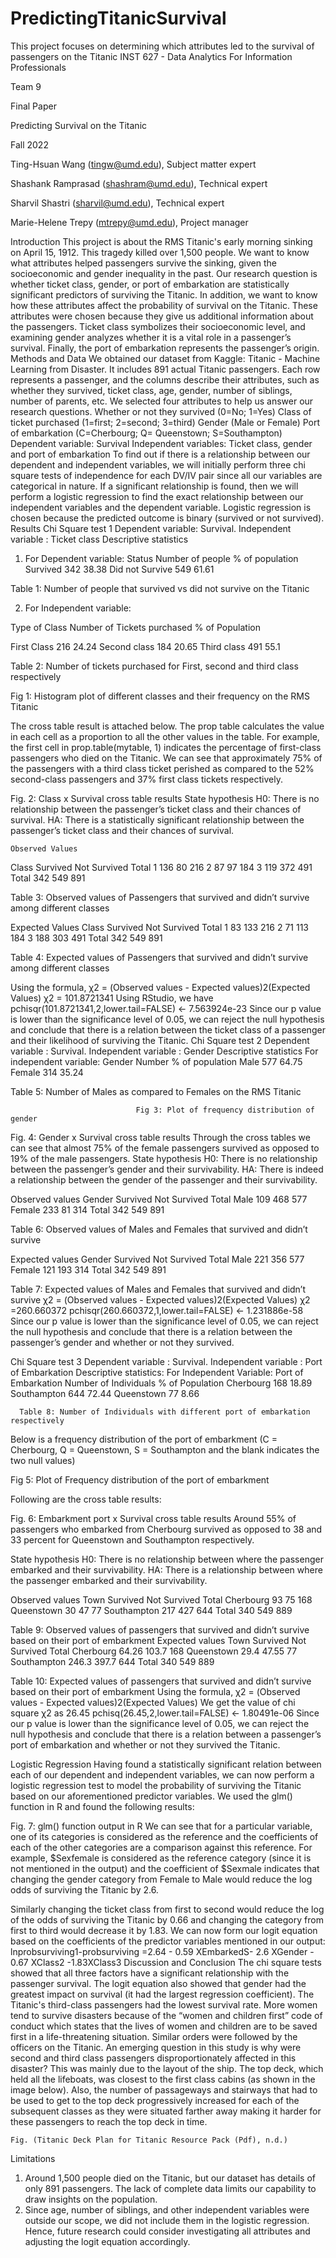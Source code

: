# PredictingTitanicSurvival
This project focuses on determining which attributes led to the survival of passengers on the Titanic
INST 627 - Data Analytics For Information Professionals 
 
Team 9

Final Paper 
				
Predicting Survival on the Titanic 


Fall 2022


Ting-Hsuan Wang (tingw@umd.edu), Subject matter expert


 Shashank Ramprasad (shashram@umd.edu), Technical expert


Sharvil Shastri (sharvil@umd.edu), Technical expert


 Marie-Helene Trepy (mtrepy@umd.edu), Project manager



Introduction 
This project is about the RMS Titanic's early morning sinking on April 15, 1912. This tragedy killed over 1,500 people. We want to know what attributes helped passengers survive the sinking, given the socioeconomic and gender inequality in the past. Our research question is whether ticket class, gender, or port of embarkation are statistically significant predictors of surviving the Titanic. In addition, we want to know how these attributes affect the probability of survival on the Titanic. These attributes were chosen because they give us additional information about the passengers. Ticket class symbolizes their socioeconomic level, and examining gender analyzes whether it is a vital role in a passenger’s survival. Finally, the port of embarkation represents the passenger’s origin.
Methods and Data
We obtained our dataset from Kaggle: Titanic - Machine Learning from Disaster. It includes 891 actual Titanic passengers. Each row represents a passenger, and the columns describe their attributes, such as whether they survived, ticket class, age, gender, number of siblings, number of parents, etc. We selected four attributes to help us answer our research questions.
Whether or not they survived (0=No; 1=Yes)
Class of ticket purchased (1=first; 2=second; 3=third)
Gender (Male or Female)
Port of embarkation (C=Cherbourg; Q= Queenstown; S=Southampton)
Dependent variable: Survival
Independent variables: Ticket class, gender and port of embarkation
To find out if there is a relationship between our dependent and independent variables, we will initially perform three chi square tests of independence for each DV/IV pair since all our variables are categorical in nature. If a significant relationship is found, then we will perform a logistic regression to find the exact relationship between our independent variables and the dependent variable. Logistic regression is chosen because the predicted outcome is binary (survived or not survived).
Results
Chi Square test 1 
Dependent variable: Survival. Independent variable : Ticket class
Descriptive statistics
1) For Dependent variable:
Status
Number of people
% of population
Survived
342
38.38
Did not Survive
549
61.61

Table 1: Number of people that survived vs did not survive on the Titanic



2) For Independent variable:

Type of Class
Number of Tickets purchased
% of Population






First Class
216
24.24
Second class
184
20.65
Third class
491
55.1

Table 2: Number of tickets purchased for First, second and third class respectively

Fig 1: Histogram plot of different classes and their frequency on the RMS Titanic


The cross table result is attached below. The prop table calculates the value in each cell as a proportion to all the other values in the table. For example, the first cell in prop.table(mytable, 1) indicates the percentage of first-class passengers who died on the Titanic. We can see that approximately 75% of the passengers with a third class ticket perished as compared to the 52% second-class passengers  and 37% first class tickets respectively. 

Fig. 2: Class x Survival cross table results 
State hypothesis
H0: There is no relationship between the passenger’s ticket class and their chances   of survival.
HA: There is a statistically significant relationship between the passenger’s ticket class and their chances of survival.

    Observed Values
Class
Survived
Not Survived
Total
1
136
80
216
2
87
97
184
3
119
372
491
Total
342
549
891

Table 3: Observed values of Passengers that survived and didn’t survive among different classes



Expected Values
Class
Survived
Not Survived
Total
1
83
133
216
2
71
113
184
3
188
303
491
Total
342
549
891

Table 4: Expected values of Passengers that survived and didn’t survive among different classes

Using the formula, 
 χ2 = (Observed values - Expected values)2(Expected Values)
 χ2 = 101.8721341
Using RStudio, we have
pchisqr(101.8721341,2,lower.tail=FALSE) <- 7.563924e-23
Since our p value is lower than the significance level of 0.05, we can reject the null hypothesis and conclude that there is a relation between the ticket class of a passenger and their likelihood of surviving the Titanic.
Chi Square test 2
Dependent variable : Survival. Independent variable : Gender
Descriptive statistics
For independent variable:
Gender
Number
% of population
Male
577
64.75
Female
314
35.24

Table 5: Number of Males as compared to Females on the RMS Titanic
	
                                Fig 3: Plot of frequency distribution of gender


Fig. 4: Gender x Survival cross table results 
Through the cross tables we can see that almost 75% of the female passengers survived as opposed to 19% of the male passengers. 
State hypothesis
H0: There is no relationship between the passenger’s gender and their survivability.
HA: There is indeed a relationship between the gender of the passenger and their survivability.

Observed values
Gender
Survived
Not Survived
Total
Male
109
468
577
Female
233
81
314
Total
342
549
891

Table 6: Observed values of Males and Females that survived and didn’t survive


Expected values
Gender
Survived
Not Survived
Total
Male
221
356
577
Female
121
193
314
Total
342
549
891

Table 7: Expected values of Males and Females that survived and didn’t survive
 χ2 = (Observed values - Expected values)2(Expected Values)
 χ2 =260.660372
pchisqr(260.660372,1,lower.tail=FALSE) <- 1.231886e-58
Since our p value is lower than the significance level of 0.05, we can reject the null hypothesis and conclude that there is a relation between the passenger’s gender and whether or not they survived.




Chi Square test 3
Dependent variable : Survival. Independent variable : Port of Embarkation 
Descriptive statistics:
For Independent Variable:
Port of Embarkation
Number of Individuals
% of Population
Cherbourg
168
18.89
Southampton
644
72.44
Queenstown
77
8.66

      Table 8: Number of Individuals with different port of embarkation respectively
Below is a frequency distribution of the port of embarkment (C = Cherbourg, Q = Queenstown, S = Southampton and the blank indicates the two null values) 

Fig 5: Plot of Frequency distribution of the port of embarkment




Following are the cross table results:

Fig. 6: Embarkment port x Survival cross table results 
Around 55% of passengers who embarked from Cherbourg survived as opposed to 38 and 33 percent for Queenstown and Southampton respectively.

State hypothesis
H0: There is no relationship between where the passenger embarked and their survivability.
HA: There is a relationship between where the passenger embarked and their survivability.






Observed values
Town
Survived
Not Survived
Total
Cherbourg
93
75
168
Queenstown
30
47
77
Southampton
217
427
644
Total
340
549
889

Table 9: Observed values of passengers that survived and didn’t survive based on their port of embarkment
Expected values
Town
Survived
Not Survived
Total
Cherbourg
64.26
103.7
168
Queenstown
29.4
47.55
77
Southampton
246.3
397.7
644
Total
340
549
889

Table 10: Expected values of passengers that survived and didn’t survive based on their port of embarkment
Using the formula,
 χ2 = (Observed values - Expected values)2(Expected Values)
We get the value of chi square χ2 as 26.45
pchisq(26.45,2,lower.tail=FALSE) <- 1.80491e-06
Since our p value is lower than the significance level of 0.05, we can reject the null hypothesis and conclude that there is a relation between a passenger’s port of embarkation and whether or not they survived the Titanic.

Logistic Regression
Having found a statistically significant relation between each of our dependent and independent variables, we can now perform a logistic regression test to model the probability of surviving the Titanic based on our aforementioned predictor variables. We used the glm() function in R and found the following results:

Fig. 7: glm() function output in R
We can see that for a particular variable, one of its categories is considered as the reference and the coefficients of each of the other categories are a comparison against this reference. For example, $Sexfemale is considered as the reference category (since it is not mentioned in the output) and the coefficient of $Sexmale indicates that changing the gender category from Female to Male would reduce the log odds of surviving the Titanic by 2.6.

Similarly changing the ticket class from first to second would reduce the log of the odds of surviving the Titanic by 0.66 and changing the category from first to third would decrease it by 1.83.
We can now form our logit equation based on the coefficients of the predictor variables mentioned in our output:
lnprobsurviving1-probsurviving =2.64 - 0.59  XEmbarkedS- 2.6 XGender - 0.67 XClass2 -1.83XClass3 
Discussion and Conclusion
The chi square tests showed that all three factors have a significant relationship with the passenger survival. The logit equation also showed that gender had the greatest impact on survival (it had the largest regression coefficient). The Titanic's third-class passengers had the lowest survival rate.
More women tend to survive disasters because of the “women and children first” code of conduct which states that the lives of women and children are to be saved first in a life-threatening situation. Similar orders were followed by the officers on the Titanic.
An emerging question in this study is why were second and third class passengers disproportionately affected in this disaster? This was mainly due to the layout of the ship. The top deck, which held all the lifeboats, was closest to the first class cabins (as shown in the image below). Also, the number of passageways and stairways that had to be used to get to the top deck progressively increased for each of the subsequent classes as they were situated farther away making it harder for these passengers to reach the top deck in time. 

	Fig. (Titanic Deck Plan for Titanic Resource Pack (Pdf), n.d.) 
Limitations 
1. Around 1,500 people died on the Titanic, but our dataset has details of only 891 passengers. The lack of complete data limits our capability to draw insights on the population. 
2.  Since age, number of siblings, and other independent variables were outside our scope, we did not include them in the logistic regression. Hence, future research could consider investigating all attributes and adjusting the logit equation accordingly.


